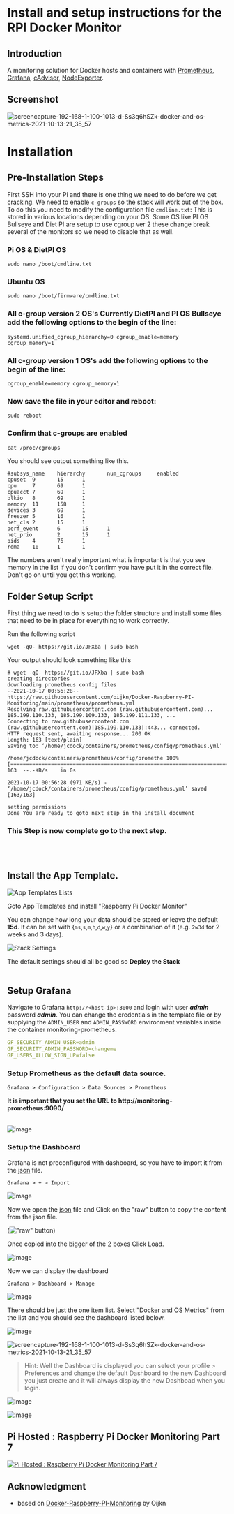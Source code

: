 # Install and setup instructions for the RPI Docker Monitor

## Introduction

A monitoring solution for Docker hosts and containers with [Prometheus](https://prometheus.io/), [Grafana](http://grafana.org/), [cAdvisor](https://github.com/google/cadvisor), [NodeExporter](https://github.com/prometheus/node_exporter).

## Screenshot

![screencapture-192-168-1-100-1013-d-Ss3q6hSZk-docker-and-os-metrics-2021-10-13-21_35_57](https://user-images.githubusercontent.com/18188407/137201307-a47cf9c3-fe8b-4792-8bd1-3fc02f89893b.png)


# Installation

## Pre-Installation Steps

First SSH into your Pi and there is one thing we need to do before we get cracking. We need to enable `c-groups` so the stack will work out of the box. To do this you need to modify the configuration file `cmdline.txt`:  This is stored in various locations depending on your OS.  Some OS like PI OS Bullseye and Diet PI are setup to use cgroup ver 2 these change break several of the monitors so we need to disable that as well.

### Pi OS & DietPI OS
```
sudo nano /boot/cmdline.txt
```

### Ubuntu OS
```
sudo nano /boot/firmware/cmdline.txt
```

### All c-group version 2 OS's Currently DietPI and PI OS Bullseye add the following options to the begin of the line:

```
systemd.unified_cgroup_hierarchy=0 cgroup_enable=memory cgroup_memory=1
```

### All c-group version 1 OS's add the following options to the begin of the line:

```
cgroup_enable=memory cgroup_memory=1
```

### Now save the file in your editor and reboot:

```
sudo reboot
```

### Confirm that c-groups are enabled

```
cat /proc/cgroups
```

You should see output something like this.

```
#subsys_name    hierarchy       num_cgroups     enabled
cpuset  9       15      1
cpu     7       69      1
cpuacct 7       69      1
blkio   8       69      1
memory  11      158     1
devices 3       69      1
freezer 5       16      1
net_cls 2       15      1
perf_event      6       15      1
net_prio        2       15      1
pids    4       76      1
rdma    10      1       1
```

The numbers aren't really important what is important is that you see memory in the list if you don't confirm you have put it in the correct file.  Don't go on until you get this working.

## Folder Setup Script

First thing we need to do is setup the folder structure and install some files that need to be in place for everything to work correctly.  

Run the following script
```
wget -qO- https://git.io/JPXba | sudo bash
```

Your output should look something like this

```
# wget -qO- https://git.io/JPXba | sudo bash
creating directories
downloading prometheus config files
--2021-10-17 00:56:28--  https://raw.githubusercontent.com/oijkn/Docker-Raspberry-PI-Monitoring/main/prometheus/prometheus.yml
Resolving raw.githubusercontent.com (raw.githubusercontent.com)... 185.199.110.133, 185.199.109.133, 185.199.111.133, ...
Connecting to raw.githubusercontent.com (raw.githubusercontent.com)|185.199.110.133|:443... connected.
HTTP request sent, awaiting response... 200 OK
Length: 163 [text/plain]
Saving to: ‘/home/jcdock/containers/prometheus/config/prometheus.yml’

/home/jcdock/containers/prometheus/config/promethe 100%[=======================================================================================================================================>]     163  --.-KB/s    in 0s

2021-10-17 00:56:28 (971 KB/s) - ‘/home/jcdock/containers/prometheus/config/prometheus.yml’ saved [163/163]

setting permissions
Done You are ready to goto next step in the install document
```

### This Step is now complete go to the next step.
<br><br>
## Install the App Template.<br>

![App Templates Lists](https://raw.githubusercontent.com/pi-hosted/pi-hosted/master/docs/images/rpi_docker_monitor-AppTemplatesList.png)

Goto App Templates and install "Raspberry Pi Docker Monitor"

You can change how long your data should be stored or leave the default **15d**. It can be set with {`ms`,`s`,`m`,`h`,`d`,`w`,`y`} or a combination of it (e.g. `2w3d` for 2 weeks and 3 days).

![Stack Settings](https://raw.githubusercontent.com/pi-hosted/pi-hosted/master/docs/images/rpi_docker_monitor-DeployStack.png)

The default settings should all be good so **Deploy the Stack**
<br><br>

## Setup Grafana

Navigate to Grafana `http://<host-ip>:3000` and login with user ***admin*** password ***admin***. You can change the credentials in the template file or by supplying the `ADMIN_USER` and `ADMIN_PASSWORD` environment variables inside the container monitoring-prometheus. 

```yaml
GF_SECURITY_ADMIN_USER=admin
GF_SECURITY_ADMIN_PASSWORD=changeme
GF_USERS_ALLOW_SIGN_UP=false
```

### Setup Prometheus as the default data source.
 
```
Grafana > Configuration > Data Sources > Prometheus
```
**It is important that you set the URL to http://monitoring-prometheus:9090/**<br><br>

![image](https://raw.githubusercontent.com/pi-hosted/pi-hosted/master/docs/images/rpi_docker_monitor-DataSource.png)

### Setup the Dashboard
Grafana is not preconfigured with dashboard, so you have to import it from the  [json](https://github.com/pi-hosted/pi-hosted/blob/master/configs/dashboard_by_oijkn.json) file.

```
Grafana > + > Import 
```

![image](https://raw.githubusercontent.com/pi-hosted/pi-hosted/master/docs/images/rpi_docker_monitor-Dashboard-Menu-Import.png)

Now we open the [json](https://github.com/pi-hosted/pi-hosted/blob/master/configs/dashboard_by_oijkn.json) file and Click on the "raw" button to copy the content from the json file.

(!["raw" button](https://raw.githubusercontent.com/pi-hosted/pi-hosted/master/docs/images/rpi_docker_monitor-Raw.png))


 Once copied into the bigger of the 2 boxes Click Load.

![image](https://raw.githubusercontent.com/pi-hosted/pi-hosted/master/docs/images/rpi_docker_monitor-Dashboard-Import.png)


Now we can display the dashboard

```
Grafana > Dashboard > Manage
```
![image](https://raw.githubusercontent.com/pi-hosted/pi-hosted/master/docs/images/rpi_docker_monitor-Menu-Dashboard-Manage.png)

There should be just the one item list.  Select "Docker and OS Metrics" from the list and you should see the dashboard listed below.

![image](https://raw.githubusercontent.com/pi-hosted/pi-hosted/master/docs/images/rpi_docker_monitor-Dashboard-Manage.png)

![screencapture-192-168-1-100-1013-d-Ss3q6hSZk-docker-and-os-metrics-2021-10-13-21_35_57](https://user-images.githubusercontent.com/18188407/137201307-a47cf9c3-fe8b-4792-8bd1-3fc02f89893b.png)


> Hint: Well the Dashboard is displayed you can select your profile > Preferences and change the default Dashboard to the new Dashboard you just create and it will always display the new Dashboad when you login.

![image](https://raw.githubusercontent.com/pi-hosted/pi-hosted/master/docs/images/rpi_docker_monitor-Menu-User-Preferences.png)

![image](https://raw.githubusercontent.com/pi-hosted/pi-hosted/master/docs/images/rpi_docker_monitor-Preferences-Dashboard.png)


## Pi Hosted : Raspberry Pi Docker Monitoring Part 7
[![Pi Hosted : Raspberry Pi Docker Monitoring Part 7](https://i.ytimg.com/vi/IoD3vFuep64/hqdefault.jpg?sqp=-oaymwEXCNACELwBSFryq4qpAwkIARUAAIhCGAE&rs=AOn4CLDBjV3a9aT7NV28n88mqqogOzLUww)](https://www.youtube.com/watch?v=IoD3vFuep64)

## Acknowledgment
* based on [Docker-Raspberry-PI-Monitoring](https://github.com/oijkn/Docker-Raspberry-PI-Monitoring) by Oijkn
